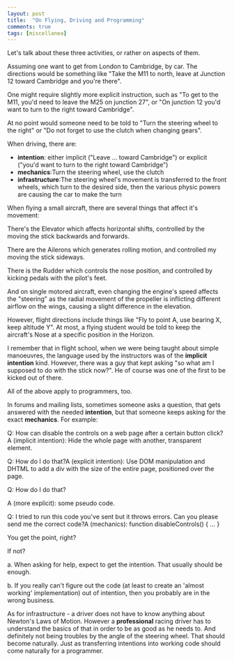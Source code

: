```yaml
---
layout: post
title:  "On Flying, Driving and Programming"
comments: true
tags: [miscellanea]
---
```



Let's talk about these three activities, or rather on aspects of them.



Assuming one want to get from London to Cambridge, by car. The directions would be something like "Take the M11 to north, leave at Junction 12 toward Cambridge and you're there".

One might require slightly more explicit instruction, such as "To get to the M11, you'd need to leave the M25 on junction 27", or "On junction 12 you'd want to turn to the right toward Cambridge".

At no point would someone need to be told to "Turn the steering wheel to the right" or "Do not forget to use the clutch when changing gears".



When driving, there are:

- **intention**: either implicit ("Leave ... toward Cambridge") or explicit ("you'd want to turn to the right toward Cambridge")
- **mechanics**:Turn the steering wheel, use the clutch
- **infrastructure**:The steering wheel's movement is transferred to the front wheels, which turn to the desired side, then the various physic powers are causing the car to make the turn




When flying a small aircraft, there are several things that affect it's movement:

There's the Elevator which affects horizontal shifts, controlled by the moving the stick backwards and forwards. 

There are the Ailerons which generates rolling motion, and controlled my moving the stick sideways.

There is the Rudder which controls the nose position, and controlled by kicking pedals with the pilot's feet.

And on single motored aircraft, even changing the engine's speed affects the "steering" as the radial movement of the propeller is inflicting different airflow on the wings, causing a slight difference in the elevation.

However, flight directions include things like "Fly to point A, use bearing X, keep altitude Y". At most, a flying student would be told to keep the aircraft's Nose at a specific position in the Horizon. 

I remember that in flight school, when we were being taught about simple manoeuvres, the language used by the instructors was of the **implicit intention** kind. However, there was a guy that kept asking "so what am I supposed to do with the stick now?". He of course was one of the first to be kicked out of there.



All of the above apply to programmers, too.



In forums and mailing lists, sometimes someone asks a question, that gets answered with the needed **intention**, but that someone keeps asking for the exact **mechanics**. For example:

Q: How can disable the controls on a web page after a certain button click?A (implicit intention): Hide the whole page with another, transparent element.

Q: How do I do that?A (explicit intention): Use DOM manipulation and DHTML to add a div with the size of the entire page, positioned over the page.

Q: How do I do that?

A (more explicit): some pseudo code.

Q: I tried to run this code you've sent but it throws errors. Can you please send me the correct code?A (mechanics): function disableControls() { ... }



You get the point, right?



If not?

a. When asking for help, expect to get the intention. That usually should be enough.

b. If you really can't figure out the code (at least to create an 'almost working' implementation) out of intention, then you probably are in the wrong business. 



As for infrastructure - a driver does not have to know anything about Newton's Laws of Motion. However a **professional** racing driver has to understand the basics of that in order to be as good as he needs to. And definitely not being troubles by the angle of the steering wheel. That should become naturally. Just as transferring intentions into working code should come naturally for a programmer.

